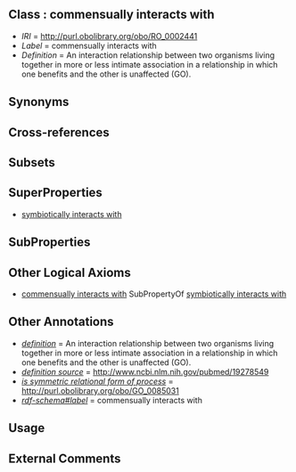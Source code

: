 
## Class : commensually interacts with

 * *IRI* = http://purl.obolibrary.org/obo/RO_0002441
 * *Label* = commensually interacts with
 * *Definition* = An interaction relationship between two organisms living together in more or less intimate association in a relationship in which one benefits and the other is unaffected (GO).

## Synonyms


## Cross-references


## Subsets


## SuperProperties

 * [symbiotically interacts with](../../RO/40/RO_0002440.md)

## SubProperties


## Other Logical Axioms

 * [commensually interacts with](../../RO/41/RO_0002441.md) SubPropertyOf [symbiotically interacts with](../../RO/40/RO_0002440.md)

## Other Annotations

 * *[definition](../../IAO/15/IAO_0000115.md)* = An interaction relationship between two organisms living together in more or less intimate association in a relationship in which one benefits and the other is unaffected (GO).
 * *[definition source](../../IAO/19/IAO_0000119.md)* = http://www.ncbi.nlm.nih.gov/pubmed/19278549
 * *[is symmetric relational form of process](../../RO/61/RO_0002561.md)* = http://purl.obolibrary.org/obo/GO_0085031
 * *[rdf-schema#label](../../el/rdf-schema#label.md)* = commensually interacts with

## Usage


## External Comments

